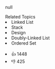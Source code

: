 null<div><div>Related Topics</div><div><li>Linked List</li><li>Stack</li><li>Design</li><li>Doubly-Linked List</li><li>Ordered Set</li></div></div><br><div><li>👍 1448</li><li>👎 425</li></div>